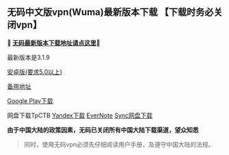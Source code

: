 ## 无码中文版vpn(Wuma)最新版本下载 【下载时务必关闭vpn】
**🔴 [无码最新版本下载地址请点这里](http://t.cn/RmoZNJn)🔴**

最新版本是3.1.9

[安卓版(要求5.0以上)](http://176.122.135.4/new/Wuma-git-3.1.9.apk)

[备用地址](https://dl0tgz6ee3upo.cloudfront.net/production/app/builds/025/434/806/original/86d4f57320746eca049791e0e7f8faed/Wuma-git-3.1.9.apk) 

[Google Play下载](https://play.google.com/store/apps/details?id=com.muma.pn) 

网盘下载TpCTB
[Yandex下载](https://yadi.sk/d/j5K8idx83ULpHn) 
[EverNote](https://www.evernote.com/shard/s633/sh/aea549ec-d9e9-4ed3-bcd6-69514309c566/97f59401d8bb26c069c78aaae8a91898) 
[Sync网盘下载](https://ln.sync.com/dl/9c3f10be0/7ihrejim-xtwzcczk-udqw-cxxrnxji) 

**由于中国大陆的政策因素，无码已关闭所有中国大陆下载渠道，望众知悉**
> 同时，使用无码vpn必须先仔细阅读用户手册，及遵守中国大陆的法规。



